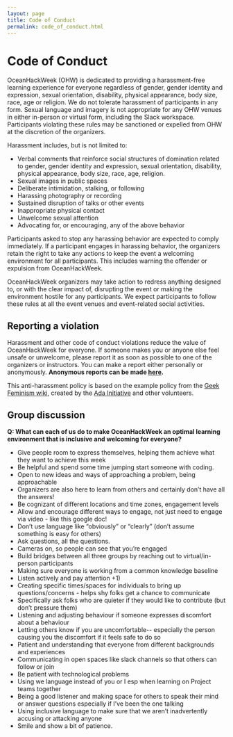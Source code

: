 ```yaml
---
layout: page
title: Code of Conduct
permalink: code_of_conduct.html
---
```



# Code of Conduct

OceanHackWeek (OHW) is dedicated to providing a harassment-free learning experience for everyone regardless of gender, gender identity and expression, sexual orientation, disability, physical appearance, body size, race, age or religion. We do not tolerate harassment of participants in any form. Sexual language and imagery is not appropriate for any OHW venues in either in-person or virtual form, including the Slack workspace. Participants violating these rules may be sanctioned or expelled from OHW at the discretion of the organizers.

Harassment includes, but is not limited to:

* Verbal comments that reinforce social structures of domination related to gender, gender identity and expression, sexual orientation, disability, physical appearance, body size, race, age, religion.
* Sexual images in public spaces
* Deliberate intimidation, stalking, or following
* Harassing photography or recording
* Sustained disruption of talks or other events
* Inappropriate physical contact
* Unwelcome sexual attention
* Advocating for, or encouraging, any of the above behavior

Participants asked to stop any harassing behavior are expected to comply immediately. If a participant engages in harassing behavior, the organizers retain the right to take any actions to keep the event a welcoming environment for all participants. This includes warning the offender or expulsion from OceanHackWeek.

OceanHackWeek organizers may take action to redress anything designed to, or with the clear impact of, disrupting the event or making the environment hostile for any participants. We expect participants to follow these rules at all the event venues and event-related social activities.


## Reporting a violation
Harassment and other code of conduct violations reduce the value of OceanHackWeek for everyone. If someone makes you or anyone else feel unsafe or unwelcome, please report it as soon as possible to one of the organizers or instructors. You can make a report either personally or anonymously. **Anonymous reports can be made [here](https://oceanhackweek.wufoo.com/forms/zep2ybt1swlulc/).**

This anti-harassment policy is based on the example policy from the [Geek Feminism wiki](https://geekfeminism.fandom.com), created by the [Ada Initiative](https://adainitiative.org/) and other volunteers.


## Group discussion
**Q: What can each of us do to make OceanHackWeek an optimal learning environment that is inclusive and welcoming for everyone?**

- Give people room to express themselves, helping them achieve what they want to achieve this week
- Be helpful and spend some time jumping start someone with coding. 
- Open to new ideas and ways of approaching a problem, being approachable
- Organizers are also here to learn from others and certainly don’t have all the answers!
- Be cognizant of different locations and time zones, engagement levels
- Allow and encourage different ways to engage, not just need to engage via video - like this google doc!
- Don’t use language like “obviously” or “clearly” (don’t assume something is easy for others)
- Ask questions, all the questions. 
- Cameras on, so people can see that you’re engaged
- Build bridges between all three groups by reaching out to virtual/in-person participants
- Making sure everyone is working from a common knowledge baseline
- Listen actively and pay attention +1)
- Creating specific times/spaces for individuals to bring up questions/concerns - helps shy folks get a chance to communicate
- Specifically ask folks who are quieter if they would like to contribute (but don’t pressure them)
- Listening and adjusting behaviour if someone expresses discomfort about a behaviour
- Letting others know if you are uncomfortable-- especially the person causing you the discomfort if it feels safe to do so
- Patient and understanding that everyone from different backgrounds and experiences
- Communicating in open spaces like slack channels so that others can follow or join
- Be patient with technological problems
- Using we language instead of you or I esp when learning on Project teams together
- Being a good listener and making space for others to speak their mind or answer questions especially if I’ve been the one talking
- Using inclusive language to make sure that we aren’t inadvertently accusing or attacking anyone
- Smile and show a bit of patience. 


<!-- OHW20 discussion outcome
- Be respectful to others’ views; whether it’s technical question or scientific hypothesis
- Be inclusive regardless of technical expertise and career stage (emphasize the growth mindset)
- Acknowledge contributions
- Avoid irony and bad jokes
- “Silent Capture”: a google doc for people who feel uncomfortable speaking, so that ideas get captured
- Try to avoid a small number of people dominating the conversation
- Moderator in small groups
- Encourage quiet group members their opinion - give space for different styles of communication.
- Ask rather than assume
- Be aware of the time zones of your coworkers
- Be mindful of how your verbal communication might be received without body language (yay virtual!)
- Recognize we have different working environments right now (kids, partners sharing the internet, other pandemic/work - from home challenges)
- Be aware that face-to-face interaction may not translate perfectly when we message each other Slack. 
- Don’t force others to turn on a microphone or webcam. There may be circumstances you are not aware of.
- Get to know each other 
- Make sure people are on the same page and none is completely lost
- Try to be gentle -->


<!-- OHW19 discussion outcome
* If you see something, say something (wrt code of conduct) -- everyone can take responsibility for supporting participants
* Push your comfort zone, ask questions from many, reach out to the room
* Stay positive
* Creating space where everyone feels comfortable asking questions
* Don’t dismiss ideas you may not fully understand;  issues are challenges
* Respect our diverse backgrounds (language, technical skills, science background; career stage)
* Putting our best selves forward
* Be present
* Everyone feels comfortable contributing
* Be mindful of everyone’s background and constraints
* Work with the person, don’t just take over their keyboard
* Opportunity for anonymous comments (also use Slack)
* Empathize, put yourself in others’ shoes -->
